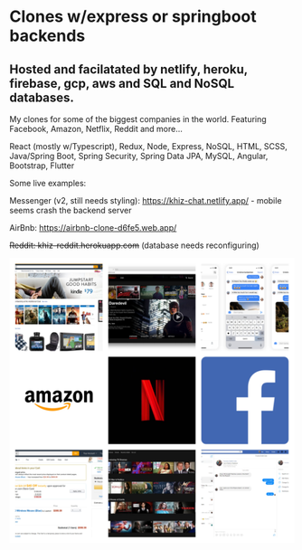 # Clones w/express or springboot backends
## Hosted and facilatated by netlify, heroku, firebase, gcp, aws and SQL and NoSQL databases.

My clones for some of the biggest companies in the world.  Featuring Facebook, Amazon, Netflix, Reddit and more...

React (mostly w/Typescript), Redux, Node, Express, NoSQL, HTML, SCSS, Java/Spring
Boot, Spring Security, Spring Data JPA, MySQL, Angular, Bootstrap, Flutter

Some live examples:

Messenger (v2, still needs styling): https://khiz-chat.netlify.app/ - mobile seems crash the backend server

AirBnb: https://airbnb-clone-d6fe5.web.app/

~~Reddit: khiz-reddit.herokuapp.com~~ (database needs reconfiguring)

![Collage](/faang-clones-collage.jpg)
